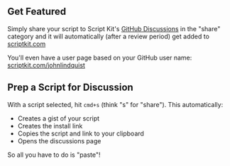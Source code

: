 ## Get Featured

Simply share your script to Script Kit's [GitHub Discussions](https://github.com/johnlindquist/kit/discussions/categories/share) in the "share" category and it will automatically (after a review period) get added to [scriptkit.com](https://scriptkit.com)

You'll even have a user page based on your GitHub user name: [scriptkit.com/johnlindquist](https://scriptkit.com/johnlindquist)

## Prep a Script for Discussion

With a script selected, hit `cmd+s` (think "s" for "share"). This automatically:

- Creates a gist of your script
- Creates the install link
- Copies the script and link to your clipboard
- Opens the discussions page

So all you have to do is "paste"!

